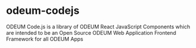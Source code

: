 # odeum-codejs

ODEUM Code.js is a library of ODEUM React JavaScript Components which are intended to be an Open Source ODEUM Web Application Frontend Framework for all ODEUM Apps
